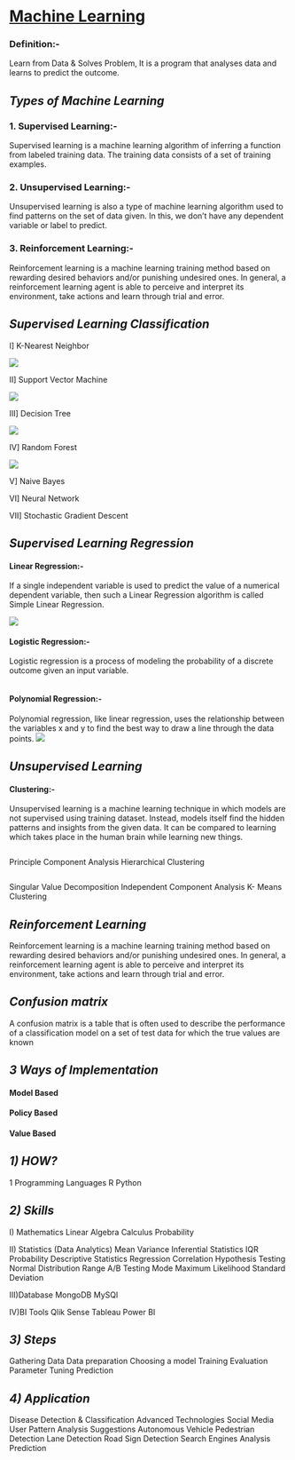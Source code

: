 
# <U>Machine Learning</U>

### <B>Definition:-</B> 
Learn from Data & Solves Problem, It is a program that analyses data and learns to predict the outcome.

## <I>Types of Machine Learning</I>

### <B>1. Supervised Learning:-</B>  
Supervised learning is a machine learning algorithm of inferring a function from labeled training data. The training data consists of a set of training examples.

### <B>2. Unsupervised Learning:-</B> 
Unsupervised learning is also a type of machine learning algorithm used to find patterns on the set of data given. In this, we don’t have any dependent variable or label to predict.

### <B>3. Reinforcement Learning:-</B> 
Reinforcement learning is a machine learning training method based on rewarding desired behaviors and/or punishing undesired ones. In general, a reinforcement learning agent is able to perceive and interpret its environment, take actions and learn through trial and error.


## <I>Supervised Learning Classification</I>

I] K-Nearest Neighbor


![](https://github.com/rb1511/MACHINE-LEARNING/blob/main/IMGKNN.JPG)


II] Support Vector Machine


![](https://github.com/rb1511/MACHINE-LEARNING/blob/main/IMGsupport-vector-machine-algorithm.png)


III] Decision Tree

![](https://github.com/rb1511/MACHINE-LEARNING/blob/main/IMGDT.JPG)

IV] Random Forest

![](https://github.com/rb1511/MACHINE-LEARNING/blob/main/IMGRANDOM%20FOREST.png)

V] Naive Bayes

VI] Neural Network

VII] Stochastic Gradient Descent



## <I>Supervised Learning Regression</I>

#### <B>Linear Regression:-</B> 
If a single independent variable is used to predict the value of a numerical dependent variable, then such a Linear Regression algorithm is called Simple Linear Regression.

![](https://github.com/rb1511/MACHINE-LEARNING/blob/main/IMGLINEAR%20REGRESSION.JPG)

#### <B>Logistic Regression:-</B>  
Logistic regression is a process of modeling the probability of a discrete outcome given an input variable.

![]()

#### <B>Polynomial Regression:-</B>  
Polynomial regression, like linear regression, uses the relationship between the variables x and y to find the best way to draw a line through the data points.
![](https://github.com/rb1511/MACHINE-LEARNING/blob/main/IMGPOLYREG.JPG)



## <I>Unsupervised Learning</I>
#### <B>Clustering:-</B>  
Unsupervised learning is a machine learning technique in which models are not supervised using training dataset. Instead, models itself find the hidden patterns and insights from the given data. It can be compared to learning which takes place in the human brain while learning new things.

![]()

Principle Component Analysis
Hierarchical Clustering

![]()

Singular Value Decomposition
Independent Component Analysis
K- Means Clustering



## <I>Reinforcement Learning</I>
Reinforcement learning is a machine learning training method based on rewarding desired behaviors and/or punishing undesired ones. In general, a reinforcement learning agent is able to perceive and interpret its environment, take actions and learn through trial and error.

## <I>Confusion matrix</I>
A confusion matrix is a table that is often used to describe the performance of a classification model on a set of test data for which the true values are known

## <I>3 Ways of Implementation</I>

#### <B>Model Based</B> 
#### <B>Policy Based</B> 
#### <B>Value Based</B> 




## <I>1) HOW?</I>

1 Programming Languages
R
Python



## <I>2) Skills</I>


I) Mathematics
Linear Algebra
Calculus
Probability


II) Statistics (Data Analytics)
Mean
Variance
Inferential Statistics
IQR
Probability
Descriptive Statistics
Regression
Correlation
Hypothesis Testing
Normal Distribution
Range
A/B Testing
Mode
Maximum Likelihood
Standard Deviation


III)Database
MongoDB
MySQl



IV)BI Tools
Qlik Sense
Tableau
Power BI



## <I>3) Steps</I>
Gathering Data
Data preparation
Choosing a model
Training
Evaluation
Parameter Tuning
Prediction




## <I>4) Application</I>
Disease Detection & Classification
Advanced Technologies
Social Media
User Pattern Analysis
Suggestions
Autonomous Vehicle
Pedestrian Detection
Lane Detection
Road Sign Detection
Search Engines
Analysis
Prediction


